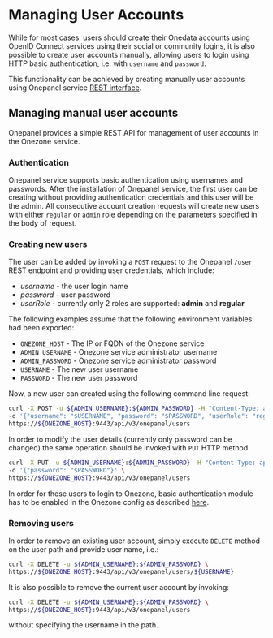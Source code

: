 # Managing User Accounts

<!-- toc -->

While for most cases, users should create their Onedata accounts using OpenID Connect services using their social or community logins, it is also possible to create user accounts manually, allowing users to login using HTTP basic authentication, i.e. with `username` and `password`.

This functionality can be achieved by creating manually user accounts using Onepanel service [REST interface](../advanced/rest/onepanel/overview.md).

## Managing manual user accounts

Onepanel provides a simple REST API for management of user accounts in the Onezone service.

### Authentication
Onepanel service supports basic authentication using usernames and passwords. After the installation of Onepanel service, the first user can be creating without providing authentication credentials and this user will be the admin. All consecutive account creation requests will create new users with either `regular` or `admin` role depending on the parameters specified in the body of request.

### Creating new users
The user can be added by invoking a `POST` request to the Onepanel `/user` REST endpoint and providing user credentials, which include:
* _username_ - the user login name
* _password_ - user password
* _userRole_ - currently only 2 roles are supported: **admin** and **regular**

The following examples assume that the following environment variables had been exported:
* `ONEZONE_HOST` - The IP or FQDN of the Onezone service
* `ADMIN_USERNAME` - Onezone service administrator username
* `ADMIN_PASSWORD` - Onezone service administrator password
* `USERNAME` - The new user username
* `PASSWORD` - The new user password

Now, a new user can created using the following command line request:

```bash
curl -X POST -u ${ADMIN_USERNAME}:${ADMIN_PASSWORD} -H "Content-Type: application/json" \
-d '{"username": "$USERNAME", "password": "$PASSWORD", "userRole": "regular"}' \
https://${ONEZONE_HOST}:9443/api/v3/onepanel/users
```

In order to modify the user details (currently only password can be changed) the same operation should be invoked with `PUT` HTTP method.

```bash
curl -X PUT -u ${ADMIN_USERNAME}:${ADMIN_PASSWORD} -H "Content-Type: application/json" \
-d '{"password": "$PASSWORD"}' \
https://${ONEZONE_HOST}:9443/api/v3/onepanel/users
```

In order for these users to login to Onezone, basic authentication module has to be enabled in the Onezone config as described [here](./openid_configuration.md).

### Removing users
In order to remove an existing user account, simply execute `DELETE` method on the user path and provide user name, i.e.:

```bash
curl -X DELETE -u ${ADMIN_USERNAME}:${ADMIN_PASSWORD} \
https://${ONEZONE_HOST}:9443/api/v3/onepanel/users/${USERNAME}
```

It is also possible to remove the current user account by invoking:
```bash
curl -X DELETE -u ${ADMIN_USERNAME}:${ADMIN_PASSWORD} \
https://${ONEZONE_HOST}:9443/api/v3/onepanel/users
```

without specifying the username in the path.
